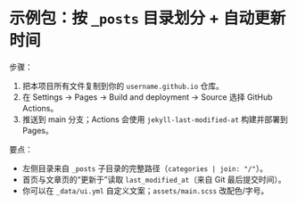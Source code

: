 # 示例包：按 `_posts` 目录划分 + 自动更新时间
步骤：
1) 把本项目所有文件复制到你的 `username.github.io` 仓库。
2) 在 Settings → Pages → Build and deployment → Source 选择 GitHub Actions。
3) 推送到 main 分支；Actions 会使用 `jekyll-last-modified-at` 构建并部署到 Pages。

要点：
- 左侧目录来自 `_posts` 子目录的完整路径（`categories | join: "/"`）。
- 首页与文章页的“更新于”读取 `last_modified_at`（来自 Git 最后提交时间）。
- 你可以在 `_data/ui.yml` 自定义文案；`assets/main.scss` 改配色/字号。
